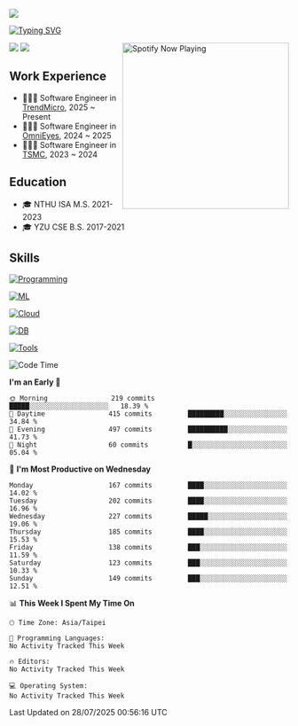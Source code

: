 ![](https://komarev.com/ghpvc/?username=peter0512lee&color=ff69b4)

[![Typing SVG](https://readme-typing-svg.herokuapp.com?color=F742BA&size=20&lines=Hi!+I'm+JYL)](https://git.io/typing-svg)

[<img src="https://spotify-now-playing.peter0512lee.vercel.app/api/spotify-playing" alt="Spotify Now Playing" width="300" align="right" />](https://open.spotify.com/user/21iyoswqgnkoe7peuesmqnhgy)

![](https://leetcard.jacoblin.cool/peter0512lee?theme=dark)
![](https://github-readme-activity-graph.vercel.app/graph?username=peter0512lee&theme=github)

## Work Experience
- 🧑🏻‍💻 Software Engineer in [TrendMicro](https://www.trendmicro.com/en_us/business.html), 2025 ~ Present
- 🧑🏻‍💻 Software Engineer in [OmniEyes](https://www.theomnieyes.com/), 2024 ~ 2025
- 🧑🏻‍💻 Software Engineer in [TSMC](https://www.tsmc.com/), 2023 ~ 2024

## Education
- 🎓 NTHU ISA M.S. 2021-2023
- 🎓 YZU CSE B.S. 2017-2021

## Skills
[![Programming](https://skillicons.dev/icons?i=cpp,py,kotlin)](https://skillicons.dev)

[![ML](https://skillicons.dev/icons?i=pytorch,opencv,sklearn)](https://skillicons.dev)

<!-- [![Web](https://skillicons.dev/icons?i=html,css,react,tailwind,nodejs,vite)](https://skillicons.dev) -->

[![Cloud](https://skillicons.dev/icons?i=aws,azure,docker,k8s)](https://skillicons.dev)

[![DB](https://skillicons.dev/icons?i=postgresql,firebase,sqlite,mongodb)](https://skillicons.dev)

[![Tools](https://skillicons.dev/icons?i=git,github,githubactions,vscode,postman,anaconda,androidstudio)](https://skillicons.dev)

<!--
<table><tr><td valign="top" width="50%">

<img src="https://github-readme-stats-sigma-five.vercel.app/api?username=peter0512lee&hide_border=true&show_icons=true&locale=en&layout=compact&theme=dracula" align="left" style="width: 100%" />

</td><td valign="top" width="50%">

<img src="https://github-readme-stats-sigma-five.vercel.app/api/top-langs?username=peter0512lee&hide_border=true&show_icons=true&locale=en&layout=compact&theme=dracula" align="left" style="width: 100%" />

</td></tr></table>  
-->

<!--START_SECTION:waka-->
![Code Time](http://img.shields.io/badge/Code%20Time-1%2C511%20hrs%205%20mins-blue)

**I'm an Early 🐤** 

```text
🌞 Morning                219 commits         █████░░░░░░░░░░░░░░░░░░░░   18.39 % 
🌆 Daytime                415 commits         █████████░░░░░░░░░░░░░░░░   34.84 % 
🌃 Evening                497 commits         ██████████░░░░░░░░░░░░░░░   41.73 % 
🌙 Night                  60 commits          █░░░░░░░░░░░░░░░░░░░░░░░░   05.04 % 
```
📅 **I'm Most Productive on Wednesday** 

```text
Monday                   167 commits         ████░░░░░░░░░░░░░░░░░░░░░   14.02 % 
Tuesday                  202 commits         ████░░░░░░░░░░░░░░░░░░░░░   16.96 % 
Wednesday                227 commits         █████░░░░░░░░░░░░░░░░░░░░   19.06 % 
Thursday                 185 commits         ████░░░░░░░░░░░░░░░░░░░░░   15.53 % 
Friday                   138 commits         ███░░░░░░░░░░░░░░░░░░░░░░   11.59 % 
Saturday                 123 commits         ███░░░░░░░░░░░░░░░░░░░░░░   10.33 % 
Sunday                   149 commits         ███░░░░░░░░░░░░░░░░░░░░░░   12.51 % 
```


📊 **This Week I Spent My Time On** 

```text
🕑︎ Time Zone: Asia/Taipei

💬 Programming Languages: 
No Activity Tracked This Week

🔥 Editors: 
No Activity Tracked This Week

💻 Operating System: 
No Activity Tracked This Week
```


 Last Updated on 28/07/2025 00:56:16 UTC
<!--END_SECTION:waka-->


<!--
**peter0512lee/peter0512lee** is a ✨ _special_ ✨ repository because its `README.md` (this file) appears on your GitHub profile.

